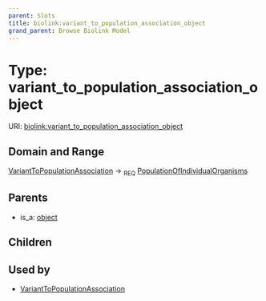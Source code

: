 ```yaml
---
parent: Slots
title: biolink:variant_to_population_association_object
grand_parent: Browse Biolink Model
---
```


# Type: variant_to_population_association_object




URI: [biolink:variant_to_population_association_object](https://w3id.org/biolink/vocab/variant_to_population_association_object)

## Domain and Range

[VariantToPopulationAssociation](VariantToPopulationAssociation.md) ->  <sub>REQ</sub> [PopulationOfIndividualOrganisms](PopulationOfIndividualOrganisms.md)

## Parents

 *  is_a: [object](object.md)

## Children


## Used by

 * [VariantToPopulationAssociation](VariantToPopulationAssociation.md)
